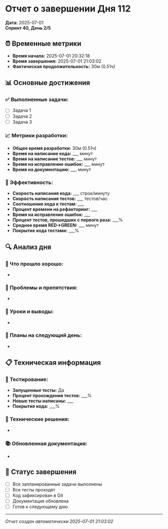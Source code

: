 # Отчет о завершении Дня 112

**Дата:** 2025-07-01  
**Спринт 40, День 2/5**

## ⏰ Временные метрики

- **Время начала:** 2025-07-01 20:32:18
- **Время завершения:** 2025-07-01 21:03:02  
- **Фактическая продолжительность:** 30м (0.51ч)

## 📊 Основные достижения

### ✅ Выполненные задачи:
- [ ] Задача 1
- [ ] Задача 2
- [ ] Задача 3

### 📈 Метрики разработки:
- **Общее время разработки:** 30м (0.51ч)
- **Время на написание кода:** ___ минут
- **Время на написание тестов:** ___ минут
- **Время на исправление ошибок:** ___ минут
- **Время на документацию:** ___ минут

### 🎯 Эффективность:
- **Скорость написания кода:** ___ строк/минуту
- **Скорость написания тестов:** ___ тестов/час
- **Соотношение кода к тестам:** ___
- **Процент времени на рефакторинг:** ___
- **Время на исправление ошибок:** ___
- **Процент тестов, прошедших с первого раза:** ___%
- **Среднее время RED→GREEN:** ___ минут
- **Покрытие кода тестами:** ___%

## 🔍 Анализ дня

### 💪 Что прошло хорошо:
- 

### 🚧 Проблемы и препятствия:
- 

### 📝 Уроки и выводы:
- 

### 🎯 Планы на следующий день:
- 

## 📋 Техническая информация

### 🧪 Тестирование:
- **Запущенные тесты:** Да
- **Процент прохождения тестов:** ___%
- **Новые тесты написаны:** ___
- **Покрытие кода:** ___%

### 🔧 Технические решения:
- 

### 📚 Обновленная документация:
- 

## 🏁 Статус завершения

- [ ] Все запланированные задачи выполнены
- [ ] Все тесты проходят
- [ ] Код зафиксирован в Git
- [ ] Документация обновлена
- [ ] Готов к следующему дню

---
*Отчет создан автоматически 2025-07-01 21:03:02*

